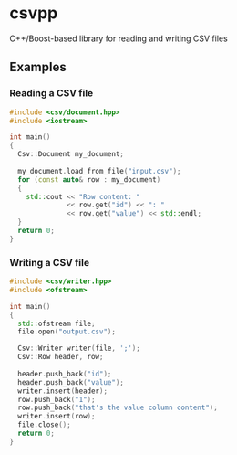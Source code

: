 # csvpp
C++/Boost-based library for reading and writing CSV files

## Examples
### Reading a CSV file
```c++
#include <csv/document.hpp>
#include <iostream>

int main()
{
  Csv::Document my_document;
  
  my_document.load_from_file("input.csv");
  for (const auto& row : my_document)
  {
    std::cout << "Row content: "
              << row.get("id") << ": "
              << row.get("value") << std::endl;
  }
  return 0;
}
```

### Writing a CSV file
```c++
#include <csv/writer.hpp>
#include <ofstream>

int main()
{
  std::ofstream file;
  file.open("output.csv");

  Csv::Writer writer(file, ';');
  Csv::Row header, row;
  
  header.push_back("id");
  header.push_back("value");
  writer.insert(header);
  row.push_back("1");
  row.push_back("that's the value column content");
  writer.insert(row);
  file.close();
  return 0;
}
```
